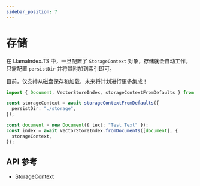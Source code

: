 ```yaml
---
sidebar_position: 7
---
```


# 存储

在 LlamaIndex.TS 中，一旦配置了 `StorageContext` 对象，存储就会自动工作。只需配置 `persistDir` 并将其附加到索引即可。

目前，仅支持从磁盘保存和加载，未来将计划进行更多集成！

```typescript
import { Document, VectorStoreIndex, storageContextFromDefaults } from "./src";

const storageContext = await storageContextFromDefaults({
  persistDir: "./storage",
});

const document = new Document({ text: "Test Text" });
const index = await VectorStoreIndex.fromDocuments([document], {
  storageContext,
});
```

## API 参考

- [StorageContext](../../api/interfaces/StorageContext.md)
